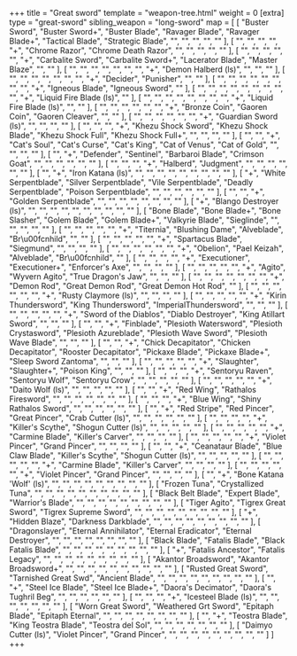 +++
title = "Great sword"
template = "weapon-tree.html"
weight = 0
[extra]
type = "great-sword"
sibling_weapon = "long-sword"
map = [
  [
    "Buster Sword",
    "Buster Sword+",
    "Buster Blade",
    "Ravager Blade",
    "Ravager Blade+",
    "Tactical Blade",
    "Strategic Blade",
    "",
    "",
    "",
    "",
    ""
  ],
  [
    "",
    "",
    "",
    "",
    "+",
    "Chrome Razor",
    "Chrome Death Razor",
    "",
    "",
    "",
    "",
    ""
  ],
  [
    "",
    "",
    "",
    "",
    "",
    "+",
    "Carbalite Sword",
    "Carbalite Sword+",
    "Lacerator Blade",
    "Master Blaze",
    "",
    ""
  ],
  [
    "",
    "",
    "",
    "",
    "",
    "",
    "",
    "+",
    "Demon Halberd (ls)",
    "",
    "",
    ""
  ],
  [
    "",
    "",
    "",
    "",
    "",
    "",
    "",
    "+",
    "Decider",
    "Punisher",
    "",
    ""
  ],
  [
    "",
    "",
    "",
    "",
    "",
    "",
    "",
    "",
    "+",
    "Igneous Blade",
    "Igneous Sword",
    ""
  ],
  [
    "",
    "",
    "",
    "",
    "",
    "",
    "",
    "",
    "",
    "+",
    "Liquid Fire Blade (ls)",
    ""
  ],
  [
    "",
    "",
    "",
    "",
    "",
    "",
    "",
    "",
    "+",
    "Liquid Fire Blade (ls)",
    "",
    ""
  ],
  [
    "",
    "",
    "",
    "",
    "",
    "",
    "+",
    "Bronze Coin",
    "Gaoren Coin",
    "Gaoren Cleaver",
    "",
    ""
  ],
  [
    "",
    "",
    "",
    "",
    "",
    "",
    "+",
    "Guardian Sword (ls)",
    "",
    "",
    "",
    ""
  ],
  [
    "",
    "",
    "",
    "+",
    "Khezu Shock Sword",
    "Khezu Shock Blade",
    "Khezu Shock Full",
    "Khezu Shock Full+",
    "",
    "",
    "",
    ""
  ],
  [
    "",
    "",
    "+",
    "Cat's Soul",
    "Cat's Curse",
    "Cat's King",
    "Cat of Venus",
    "Cat of Gold",
    "",
    "",
    "",
    ""
  ],
  [
    "",
    "+",
    "Defender",
    "Sentinel",
    "Barbaroi Blade",
    "Crimson Goat",
    "",
    "",
    "",
    "",
    "",
    ""
  ],
  [
    "",
    "",
    "",
    "+",
    "Halberd",
    "Judgment",
    "",
    "",
    "",
    "",
    "",
    ""
  ],
  [
    "",
    "+",
    "Iron Katana (ls)",
    "",
    "",
    "",
    "",
    "",
    "",
    "",
    "",
    ""
  ],
  [
    "+",
    "White Serpentblade",
    "Silver Serpentblade",
    "Vile Serpentblade",
    "Deadly Serpentblade",
    "Poison Serpentblade",
    "",
    "",
    "",
    "",
    "",
    ""
  ],
  [
    "",
    "",
    "+",
    "Golden Serpentblade",
    "",
    "",
    "",
    "",
    "",
    "",
    "",
    ""
  ],
  [
    "+",
    "Blango Destroyer (ls)",
    "",
    "",
    "",
    "",
    "",
    "",
    "",
    "",
    "",
    ""
  ],
  [
    "Bone Blade",
    "Bone Blade+",
    "Bone Slasher",
    "Golem Blade",
    "Golem Blade+",
    "Valkyrie Blade",
    "Sieglinde",
    "",
    "",
    "",
    "",
    ""
  ],
  [
    "",
    "",
    "",
    "",
    "",
    "+",
    "Titernia",
    "Blushing Dame",
    "Alveblade",
    "Br\u00fcnhild",
    "",
    ""
  ],
  [
    "",
    "",
    "",
    "",
    "",
    "+",
    "Spartacus Blade",
    "Siegmund",
    "",
    "",
    "",
    ""
  ],
  [
    "",
    "",
    "",
    "",
    "",
    "",
    "+",
    "Obelion",
    "Pael Keizah",
    "Alveblade",
    "Br\u00fcnhild",
    ""
  ],
  [
    "",
    "",
    "",
    "",
    "+",
    "Executioner",
    "Executioner+",
    "Enforcer's Axe",
    "",
    "",
    "",
    ""
  ],
  [
    "",
    "",
    "",
    "",
    "",
    "+",
    "Agito",
    "Wyvern Agito",
    "True Dragon's Jaw",
    "",
    "",
    ""
  ],
  [
    "",
    "",
    "",
    "",
    "",
    "",
    "",
    "+",
    "Demon Rod",
    "Great Demon Rod",
    "Great Demon Hot Rod",
    ""
  ],
  [
    "",
    "",
    "",
    "",
    "",
    "",
    "+",
    "Rusty Claymore (ls)",
    "",
    "",
    "",
    ""
  ],
  [
    "",
    "",
    "",
    "",
    "",
    "+",
    "Kirin Thundersword",
    "King Thundersword",
    "ImperialThundersword",
    "",
    "",
    ""
  ],
  [
    "",
    "",
    "",
    "",
    "",
    "+",
    "Sword of the Diablos",
    "Diablo Destroyer",
    "King Atillart Sword",
    "",
    "",
    ""
  ],
  [
    "",
    "",
    "+",
    "Finblade",
    "Plesioth Watersword",
    "Plesioth Crystasword",
    "Plesioth Azureblade",
    "Plesioth Wave Sword",
    "Plesioth Wave Blade",
    "",
    "",
    ""
  ],
  [
    "",
    "",
    "+",
    "Chick Decapitator",
    "Chicken Decapitator",
    "Rooster Decapitator",
    "Pickaxe Blade",
    "Pickaxe Blade+",
    "Sleep Sword Zantoma",
    "",
    "",
    ""
  ],
  [
    "",
    "",
    "",
    "",
    "",
    "+",
    "Slaughter",
    "Slaughter+",
    "Poison King",
    "",
    "",
    ""
  ],
  [
    "",
    "",
    "",
    "+",
    "Sentoryu Raven",
    "Sentoryu Wolf",
    "Sentoryu Crow",
    "",
    "",
    "",
    "",
    ""
  ],
  [
    "",
    "",
    "",
    "",
    "",
    "+",
    "Daito Wolf (ls)",
    "",
    "",
    "",
    "",
    ""
  ],
  [
    "",
    "",
    "+",
    "Red Wing",
    "Rathalos Firesword",
    "",
    "",
    "",
    "",
    "",
    "",
    ""
  ],
  [
    "",
    "",
    "",
    "+",
    "Blue Wing",
    "Shiny Rathalos Sword",
    "",
    "",
    "",
    "",
    "",
    ""
  ],
  [
    "",
    "+",
    "Red Stripe",
    "Red Pincer",
    "Great Pincer",
    "Crab Cutter (ls)",
    "",
    "",
    "",
    "",
    "",
    ""
  ],
  [
    "",
    "",
    "",
    "",
    "+",
    "Killer's Scythe",
    "Shogun Cutter (ls)",
    "",
    "",
    "",
    "",
    ""
  ],
  [
    "",
    "",
    "",
    "",
    "",
    "+",
    "Carmine Blade",
    "Killer's Carver",
    "",
    "",
    "",
    ""
  ],
  [
    "",
    "",
    "",
    "",
    "",
    "+",
    "Violet Pincer",
    "Grand Pincer",
    "",
    "",
    "",
    ""
  ],
  [
    "",
    "",
    "+",
    "Ceanataur Blade",
    "Blue Claw Blade",
    "Killer's Scythe",
    "Shogun Cutter (ls)",
    "",
    "",
    "",
    "",
    ""
  ],
  [
    "",
    "",
    "",
    "",
    "",
    "+",
    "Carmine Blade",
    "Killer's Carver",
    "",
    "",
    "",
    ""
  ],
  [
    "",
    "",
    "",
    "",
    "",
    "+",
    "Violet Pincer",
    "Grand Pincer",
    "",
    "",
    "",
    ""
  ],
  [
    "",
    "+",
    "Bone Katana 'Wolf' (ls)",
    "",
    "",
    "",
    "",
    "",
    "",
    "",
    "",
    ""
  ],
  [
    "Frozen Tuna",
    "Crystallized Tuna",
    "",
    "",
    "",
    "",
    "",
    "",
    "",
    "",
    "",
    ""
  ],
  [
    "Black Belt Blade",
    "Expert Blade",
    "Warrior's Blade",
    "",
    "",
    "",
    "",
    "",
    "",
    "",
    "",
    ""
  ],
  [
    "Tiger Agito",
    "Tigrex Great Sword",
    "Tigrex Supreme Sword",
    "",
    "",
    "",
    "",
    "",
    "",
    "",
    "",
    ""
  ],
  [
    "+",
    "Hidden Blaze",
    "Darkness Darkblade",
    "",
    "",
    "",
    "",
    "",
    "",
    "",
    "",
    ""
  ],
  [
    "Dragonslayer",
    "Eternal Annihilator",
    "Eternal Eradicator",
    "Eternal Destroyer",
    "",
    "",
    "",
    "",
    "",
    "",
    "",
    ""
  ],
  [
    "Black Blade",
    "Fatalis Blade",
    "Black Fatalis Blade",
    "",
    "",
    "",
    "",
    "",
    "",
    "",
    "",
    ""
  ],
  [
    "+",
    "Fatalis Ancestor",
    "Fatalis Legacy",
    "",
    "",
    "",
    "",
    "",
    "",
    "",
    "",
    ""
  ],
  [
    "Akantor Broadsword",
    "Akantor Broadsword+",
    "",
    "",
    "",
    "",
    "",
    "",
    "",
    "",
    "",
    ""
  ],
  [
    "Rusted Great Sword",
    "Tarnished Great Swd",
    "Ancient Blade",
    "",
    "",
    "",
    "",
    "",
    "",
    "",
    "",
    ""
  ],
  [
    "",
    "+",
    "Steel Ice Blade",
    "Steel Ice Blade+",
    "Daora's Decimator",
    "Daora's Tughril Beg",
    "",
    "",
    "",
    "",
    "",
    ""
  ],
  [
    "",
    "",
    "",
    "+",
    "Icesteel Blade (ls)",
    "",
    "",
    "",
    "",
    "",
    "",
    ""
  ],
  [
    "Worn Great Sword",
    "Weathered Grt Sword",
    "Epitaph Blade",
    "Epitaph Eternal",
    "",
    "",
    "",
    "",
    "",
    "",
    "",
    ""
  ],
  [
    "",
    "+",
    "Teostra Blade",
    "King Teostra Blade",
    "Teostra del Sol",
    "",
    "",
    "",
    "",
    "",
    "",
    ""
  ],
  [
    "Daimyo Cutter (ls)",
    "Violet Pincer",
    "Grand Pincer",
    "",
    "",
    "",
    "",
    "",
    "",
    "",
    "",
    ""
  ]
]
+++
